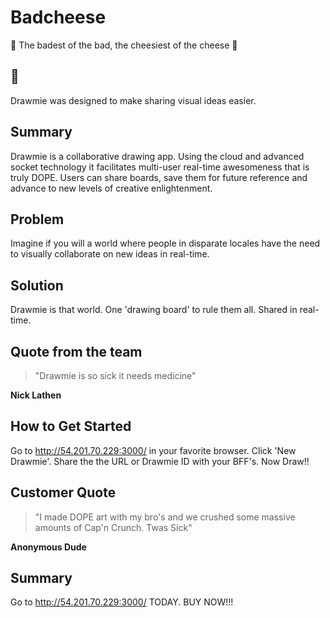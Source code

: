 # Badcheese
🧀 The badest of the bad, the cheesiest of the cheese 🧀


## 🧀
Drawmie was designed to make sharing visual ideas 
easier.

## Summary ##
Drawmie is a collaborative drawing app. Using the cloud and advanced socket technology it facilitates multi-user real-time awesomeness that is truly DOPE. Users can share boards, save them for future reference and advance to new levels of creative enlightenment.

## Problem ##
Imagine if you will a world where people in disparate locales have the need to visually
collaborate on new ideas in real-time.

## Solution ##
Drawmie is that world. One 'drawing board' to rule them all. Shared in real-time.

## Quote from the team ##
> "Drawmie is so sick it needs medicine"

__Nick Lathen__

## How to Get Started ##
Go to http://54.201.70.229:3000/ in your favorite browser. Click 'New Drawmie'. 
Share the the URL or Drawmie ID with your BFF's. Now Draw!!

## Customer Quote ##
>"I made DOPE art with my bro's and we crushed some massive amounts of Cap'n Crunch. Twas Sick"

__Anonymous Dude__

## Summary ##
Go to http://54.201.70.229:3000/ TODAY. BUY NOW!!!
